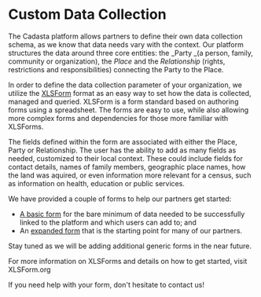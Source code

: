 # Custom Data Collection

The Cadasta platform allows partners to define their own data collection schema, as we know that data needs vary with the context.  Our platform structures the data around three core entities: the _Party _\(a person, family, community or organization\), the _Place_ and the _Relationship_ \(rights, restrictions and responsibilities\) connecting the Party to the Place.

In order to define the data collection parameter of your organization, we utilize the [XLSForm](http://xlsform.org/) format as an easy way to set how the data is collected, managed and queried.  XLSForm is a form standard based on authoring forms using a spreadsheet.  The forms are easy to use, while also allowing more complex forms and dependencies for those more familiar with XLSForms.

The fields defined within the form are associated with either the Place, Party or Relationship. The user has the ability to add as many fields as needed, customized to their local context.  These could include fields for contact details, names of family members, geographic place names, how the land was aquired, or even information more relevant for a census, such as information on health, education or public services.

We have provided a couple of forms to help our partners get started:

* [A basic form](https://docs.google.com/spreadsheets/d/1gB7lcz4Dr6aqdW_Oesuum2pbI8lzs6EYTLpVZGQMhcQ/edit#gid=2006567796) for the bare minimum of data needed to be successfully linked to the platform and which users can add to; and
* An [expanded form](https://docs.google.com/spreadsheets/d/1QsqMTLlPH5KVbBcgnh6MHWkIR0pIFchVzkqBSoL92fA/edit#gid=2006567796) that is the starting point for many of our partners.

Stay tuned as we will be adding additional generic forms in the near future.

For more information on XLSForms and details on how to get started, visit XLSForm.org

If you need help with your form, don't hesitate to contact us!

